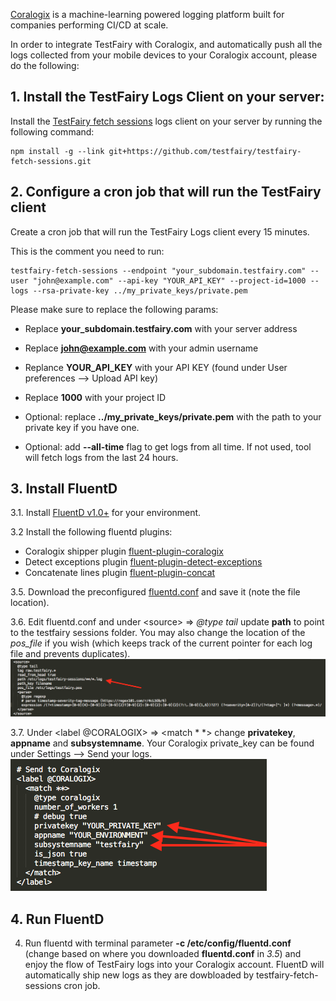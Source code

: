 [Coralogix](https://coralogix.com/) is a machine-learning powered logging platform built for companies performing CI/CD at scale.

In order to integrate TestFairy with Coralogix, and automatically push all the logs collected from 
your mobile devices to your Coralogix account, please do the following:

## 1. Install the TestFairy Logs Client on your server: 

Install the [TestFairy fetch sessions](https://github.com/testfairy/testfairy-fetch-sessions) logs client on your server by running the following command:
```
npm install -g --link git+https://github.com/testfairy/testfairy-fetch-sessions.git
```

## 2. Configure a cron job that will run the TestFairy client 

Create a cron job that will run the TestFairy Logs client every 15 minutes.

This is the comment you need to run:

```
testfairy-fetch-sessions --endpoint "your_subdomain.testfairy.com" --user "john@example.com" --api-key "YOUR_API_KEY" --project-id=1000 --logs --rsa-private-key ../my_private_keys/private.pem
```

Please make sure to replace the following params:

* Replace **your_subdomain.testfairy.com** with your server address

* Replace **john@example.com** with your admin username

* Replance **YOUR_API_KEY** with your API KEY (found under User preferences --> Upload API key)

* Replace **1000** with your project ID

* Optional: replace **../my_private_keys/private.pem** with the path to your private key if you have one.

* Optional: add **--all-time** flag to get logs from all time. If not used, tool will fetch logs from the last 24 hours.


## 3. Install FluentD

3.1. Install [FluentD v1.0+](https://docs.fluentd.org/installation) for your environment.

3.2 Install the following fluentd plugins:
* Coralogix shipper plugin [fluent-plugin-coralogix](https://github.com/coralogix/fluentd-coralogix-image)
* Detect exceptions plugin [fluent-plugin-detect-exceptions](https://github.com/GoogleCloudPlatform/fluent-plugin-detect-exceptions)
* Concatenate lines plugin [fluent-plugin-concat](https://github.com/fluent-plugins-nursery/fluent-plugin-concat)

3.5. Download the preconfigured [fluentd.conf](/img/coralogix/fluentd.conf) and save it (note the file location).

3.6. Edit fluentd.conf and under &lt;source&gt; => *@type tail* update **path** to point to the testfairy sessions folder. You may also change the location of the _pos_file_ if you wish (which keeps track of the current pointer for each log file and prevents duplicates).
![coralogix](/img/coralogix/image.png)

3.7. Under &lt;label @CORALOGIX&gt; => &lt;match * *&gt; change **privatekey**, **appname** and **subsystemname**. Your Coralogix private_key can be found under Settings --> Send your logs.
![coralogix](/img/coralogix/image2.png)

## 4. Run FluentD

4. Run fluentd with terminal parameter **-c /etc/config/fluentd.conf** (change based on where you downloaded **fluentd.conf** in _3.5_) and enjoy the flow of TestFairy logs into your Coralogix account. FluentD will automatically ship new logs as they are dowbloaded by testfairy-fetch-sessions cron job.

